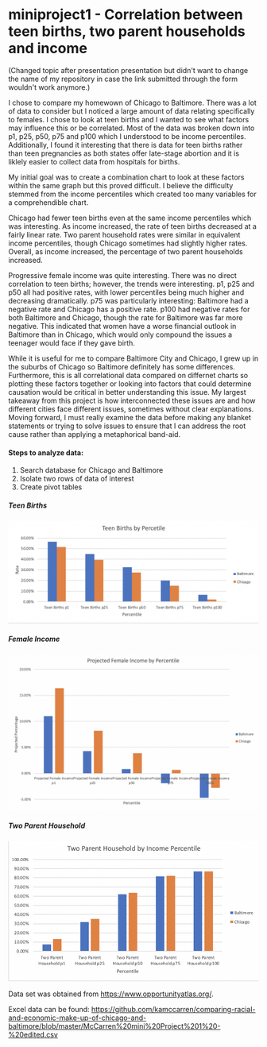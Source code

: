 # miniproject1 - Correlation between teen births, two parent households and income

(Changed topic after presentation presentation but didn't want to change the name of my repository in case the link submitted through the form wouldn't work anymore.)

I chose to compare my homewown of Chicago to Baltimore. There was a lot of data to consider but I noticed a large amount of data relating specifically to females. I chose to look at teen births and I wanted to see what factors may influence this or be correlated. Most of the data was broken down into p1, p25, p50, p75 and p100 which I understood to be income percentiles. Additionally, I found it interesting that there is data for teen births rather than teen pregnancies as both states offer late-stage abortion and it is liklely easier to collect data from hospitals for births.

My initial goal was to create a combination chart to look at these factors within the same graph but this proved difficult. I believe the difficulty stemmed from the income percentiles which created too many variables for a comprehendible chart.

Chicago had fewer teen births even at the same income percentiles which was interesting. As income increased, the rate of teen births decreased at a fairly linear rate. Two parent household rates were similar in equivalent income percentiles, though Chicago sometimes had slightly higher rates. Overall, as income increased, the percentage of two parent households increased.

Progressive female income was quite interesting. There was no direct correlation to teen births; however, the trends were interesting. p1, p25 and p50 all had positive rates, with lower percentiles being much higher and decreasing dramatically. p75 was particularly interesting: Baltimore had a negative rate and Chicago has a positive rate. p100 had negative rates for both Baltimore and Chicago, though the rate for Baltimore was far more negative. This indicated that women have a worse financial outlook in Baltimore than in Chicago, which would only compound the issues a teenager would face if they gave birth.

While it is useful for me to compare Baltimore City and Chicago, I grew up in the suburbs of Chicago so Baltimore definitely has some differences. Furthermore, this is all correlational data compared on differnet charts so plotting these factors together or looking into factors that could determine causation would be critical in better understanding this issue. My largest takeaway from this project is how interconnected these issues are and how different cities face different issues, sometimes without clear explanations. Moving forward, I must really examine the data before making any blanket statements or trying to solve issues to ensure that I can address the root cause rather than applying a metaphorical band-aid.

#### Steps to analyze data:
1. Search database for Chicago and Baltimore
2. Isolate two rows of data of interest
3. Create pivot tables

##### Teen Births

![](https://github.com/kamccarren/comparing-racial-and-economic-make-up-of-chicago-and-baltimore/blob/master/Teen%20Births:Pregnancies.png)

##### Female Income

![](https://github.com/kamccarren/comparing-racial-and-economic-make-up-of-chicago-and-baltimore/blob/master/Projected%20Female%20Income.png)

##### Two Parent Household

![](https://github.com/kamccarren/comparing-racial-and-economic-make-up-of-chicago-and-baltimore/blob/master/Two%20Parent%20Household.png)

Data set was obtained from https://www.opportunityatlas.org/. <The Opportunity Atlas>

Excel data can be found: https://github.com/kamccarren/comparing-racial-and-economic-make-up-of-chicago-and-baltimore/blob/master/McCarren%20mini%20Project%201%20-%20edited.csv <Github>
